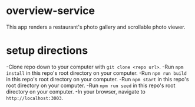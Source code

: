 # overview-service
This app renders a restaurant's photo gallery and scrollable photo viewer.

# setup directions
-Clone repo down to your computer with `git clone <repo url>`.
-Run `npm install` in this repo's root directory on your computer.
-Run `npm run build` in this repo's root directory on your computer.
-Run `npm start` in this repo's root directory on your computer.
-Run `npm run seed` in this repo's root directory on your computer.
-In your browser, navigate to `http://localhost:3003`.
